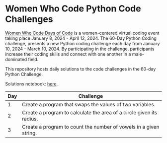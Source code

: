 # Women Who Code Python Code Challenges

[Women Who Code Days of Code](https://app.hopin.com/events/wwcode-days-of-code/reception) is a women-centered virtual coding event taking place January 8, 2024 - April 12, 2024. The 60-Day Python Coding challenge, presents a new Python coding challenge each day from January 10, 2024 - March 10, 2024. By participating in the challenge, participants increase their coding skills and connect with one another in a male-dominated field. 

This repository hosts daily solutions to the code challenges in the 60-day Python Challenge.

Solutions notebook: [here](https://github.com/kellyshreeve/wwcode-python-code-challengs/blob/main/challenge-solutions.ipynb).

| Day | Challenge | 
| --- | ----------- | 
| 1   |  Create a program that swaps the values of two variables. |
| 2   | Create a program to calculate the area of a circle given its radius. |
| 3 | Create a program to count the number of vowels in a given string. |

